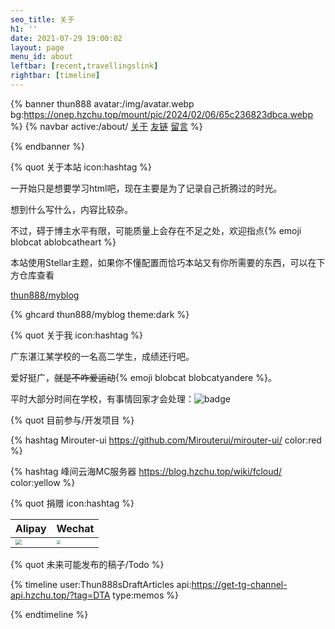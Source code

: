 ```yaml
---
seo_title: 关于
h1: ''
date: 2021-07-29 19:00:02
layout: page
menu_id: about
leftbar: [recent,travellingslink]
rightbar: [timeline]
---
```

{% banner thun888 avatar:/img/avatar.webp bg:https://onep.hzchu.top/mount/pic/2024/02/06/65c236823dbca.webp %}
{% navbar active:/about/ [关于](/about/) [友链](/friends/) [留言](/say/) %}

{% endbanner %}

{% quot 关于本站 icon:hashtag %}

一开始只是想要学习html吧，现在主要是为了记录自己折腾过的时光。

想到什么写什么，内容比较杂。

 不过，碍于博主水平有限，可能质量上会存在不足之处，欢迎指点{% emoji blobcat ablobcatheart %}

本站使用Stellar主题，如果你不懂配置而恰巧本站又有你所需要的东西，可以在下方仓库查看

[thun888/myblog](https://github.com/thun888/myblog/)

{% ghcard thun888/myblog theme:dark %}


{% quot 关于我 icon:hashtag %}

广东湛江某学校的一名高二学生，成绩还行吧。

爱好挺广，~~就是不咋爱运动~~{% emoji blobcat blobcatyandere %}。

平时大部分时间在学校，有事情回家才会处理：<img style="display: inline-block;" src="https://onlinedisplay-api.hzchu.top/get/badge" alt="badge">

{% quot 目前参与/开发项目 %}

{% hashtag Mirouter-ui https://github.com/Mirouterui/mirouter-ui/ color:red %}

{% hashtag 峰间云海MC服务器 https://blog.hzchu.top/wiki/fcloud/ color:yellow %}

{% quot 捐赠 icon:hashtag %}

|Alipay|Wechat|
|-|-|
|<img src="https://onep.hzchu.top/mount/pic/2023/01/25/63d0a914495c1.webp" style="zoom:60%;" />|<img src="https://onep.hzchu.top/mount/pic/2024/03/08/65eaa4508662b.webp" style="zoom:40%;" />|

{% quot 未来可能发布的稿子/Todo %}

{% timeline user:Thun888sDraftArticles api:https://get-tg-channel-api.hzchu.top/?tag=DTA type:memos %}

{% endtimeline %}


<script>
  document.querySelector('.banner.top').style.display = 'none'
</script>